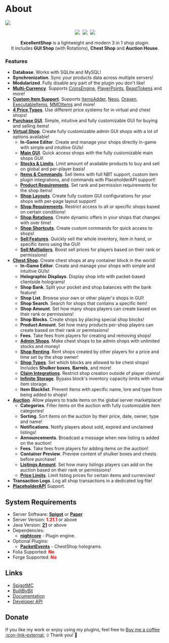 # About
![](https://nightexpressdev.com/excellentshop/banner.png)

<div align="center">

<a href="https://discord.gg/EwNFGsnGaW"><img src="https://nightexpressdev.com/img/overview/btn_discord.png"></a>&nbsp;
<a href="https://ko-fi.com/nightexpress"><img src="https://nightexpressdev.com/img/overview/btn_donate.png"></a>&nbsp;
<a href="https://nightexpressdev.com/excellentshop/"><img src="https://nightexpressdev.com/img/overview/btn_manual.png"></a>

**ExcellentShop** is a lightweight and modern 3 in 1 shop plugin.<br>
It includes **GUI Shop** (with Rotations), **Chest Shop** and **Auction House**.

</div>

### Features

- **Database**. Works with SQLite and MySQL!
- **Synchronization**. Sync your products data across multiple servers!
- **Modularized**. Fully disable any part of the plugin you don't like!
- [**Multi-Currency**](https://nightexpressdev.com/excellentshop//features/multi-currency). Supports [CoinsEngine](https://spigotmc.org/resources/84121/), [PlayerPoints](https://www.spigotmc.org/resources/80745/), [BeastTokens](https://www.spigotmc.org/resources/20806/) and more!
- [**Custom Item Support**](https://nightexpressdev.com/excellentshop/hooks/items). Supports [ItemsAdder](https://www.spigotmc.org/resources/73355/), [Nexo](https://mcmodels.net/products/13172/nexo), [Oraxen](https://www.spigotmc.org/resources/72448/), [ExecutableItems](https://www.spigotmc.org/resources/83070/), [MMOItems](https://www.spigotmc.org/resources/39267/) and more!
- [**4 Price Types**](https://nightexpressdev.com/excellentshop/features/price-types). Use different price systems for in virtual and chest shops!
- [**Purchase GUI**](https://nightexpressdev.com/excellentshop/features/purchase-gui). Simple, intuitive and fully customizable GUI for buying and selling items!
- [**Virtual Shop**](https://nightexpressdev.com/excellentshop/virtual/overview). Create fully customizable admin GUI shops with a lot of options available!
  - **In-Game Editor**. Create and manage your shops directly in-game with simple and intuitive GUIs!
  - [**Main GUI**](https://nightexpressdev.com/excellentshop/virtual/main-gui). Quick access shops with the fully customizable main shops GUI!
  - [**Stocks & Limits**](https://nightexpressdev.com/excellentshop/virtual/stocks-limits). Limit amount of available products to buy and sell on global and per-player basis!
  - [**Items & Commands**](https://nightexpressdev.com/excellentshop/virtual/product-types). Sell items with full NBT support, custom item plugin integrations, and commands with PlaceholderAPI support!
  - [**Product Requirements**](https://nightexpressdev.com/excellentshop/virtual/product-requirements). Set rank and permission requirements for the shop items!
  - [**Shop Layouts**](https://nightexpressdev.com/excellentshop/virtual/shop-layouts). Create fully custom GUI configurations for your shops with per-page layout support!
  - [**Shop Requirements**](https://nightexpressdev.com/excellentshop/virtual/shop-requirements). Restrict access to all or specific shops based on certain conditions!
  - [**Shop Rotations**](https://nightexpressdev.com/excellentshop/virtual/shop-rotations). Create dynamic offers in your shops that changes with over time!
  - [**Shop Shortcuts**](https://nightexpressdev.com/excellentshop/virtual/shop-shortcuts). Create custom commands for quick access to shops!
  - [**Sell Features**](https://nightexpressdev.com/excellentshop/virtual/sell-features). Quickly sell the whole inventory, item in hand, or specific items using the GUI!
  - [**Sell Multipliers**](https://nightexpressdev.com/excellentshop/virtual/sell-multipliers). Boost sell prices for players based on their rank or permissions!
- [**Chest Shop**](https://nightexpressdev.com/excellentshop/chest/overview). Create chest shops at any container block in the world!
  - **In-Game Editor**. Create and manage your shops with simple and intuitive GUIs!
  - **Holographic Displays**. Display shop info with packet-based clientside holograms!
  - **Shop Bank**. Split your pocket and shop balances with the bank feature!
  - **Shop List**. Browse your own or other player's shops in GUI!
  - **Shop Search**. Search for shops that contains a specific item!
  - **Shop Amount**. Set how many shops players can create based on their rank or permissions!
  - **Shop Blocks**. Create shops by placing special shop blocks!
  - **Product Amount**. Set how many products per-shop players can create based on their rank or permissions!
  - **Fees**. Take fees from players for creating and removing shops!
  - [**Admin Shops**](https://nightexpressdev.com/excellentshop/chest/admin-shops). Make chest shops to be admin shops with unlimited stocks and money!
  - [**Shop Renting**](https://nightexpressdev.com/excellentshop/chest/shop-renting). Rent shops created by other players for a price and time set by the shop owner!
  - [**Shop Types**](https://nightexpressdev.com/excellentshop/chest/shop-types). Set which blocks are allowed to be chest shops! Includes **Shulker boxes**, **Barrels**, and more!
  - [**Claim Integrations**](https://nightexpressdev.com/excellentshop/chest/claim-integrations). Restrict shop creation outside of player claims!
  - [**Infinite Storage**](https://nightexpressdev.com/excellentshop/chest/infinite-storage). Bypass block's inventory capacity limits with virtual item storage.
  - **Item Blacklist**. Prevent items with specific name, lore and type from being added to shops!
- [**Auction**](https://nightexpressdev.com/excellentshop/auction/overview). Allow players to trade items on the global server marketplace!
  - **Categories**. Filter items on the auction with fully customizable item categories!
  - **Sorting**. Sort items on the auction by their price, date, owner, type and name!
  - **Notifications**. Notify players about sold, expired and unclaimed listings!
  - **Announcements**. Broadcast a message when new listing is added on the auction!
  - **Fees**. Take fees from players for adding items on the auction!
  - **Container Preview**. Preview content of shulker boxes and chests before purchase!
  - [**Listings Amount**](https://nightexpressdev.com/excellentshop/auction/listings-amount). Set how many listings players can add on the auction based on their rank or permissions!
  - [**Price Limits**](https://nightexpressdev.com/excellentshop/auction/price-limits). Limit listing prices for certain items and currencies!
- **Transaction Logs**. Log all shop transactions in a dedicated log file!
- [**PlaceholderAPI**](https://nightexpressdev.com/excellentshop/placeholders/papi) Support.

## System Requirements
- Server Software: [**Spigot**](https://www.spigotmc.org/link-forums/88/) or [**Paper**](https://papermc.io/downloads/paper)
- Server Version: <span style="color:red">**1.21.1**</span> or above
- Java Version: [**21**](https://adoptium.net/temurin/releases) or above
- Dependencies:
  - [**nightcore**](https://nightexpressdev.com/nightcore/) - Plugin engine.
- Optional Plugins:
  - [**PacketEvents**](https://spigotmc.org/resources/80279/) - ChestShop holograms.
- Folia Supported: <span style="color:red">**No**</span>
- Forge Supported: <span style="color:red">**No**</span>

## Links
- [SpigotMC](https://spigotmc.org/resources/50696/)
- [BuiltByBit](https://builtbybit.com/resources/46692/)
- [Documentation](https://nightexpressdev.com/excellentshop/)
- [Developer API](https://nightexpressdev.com/excellentshop/developer-api/)

## Donate
If you like my work or enjoy using my plugins, feel free to [Buy me a coffee :icon-link-external:](https://ko-fi.com/nightexpress) :) Thank you! 🧡